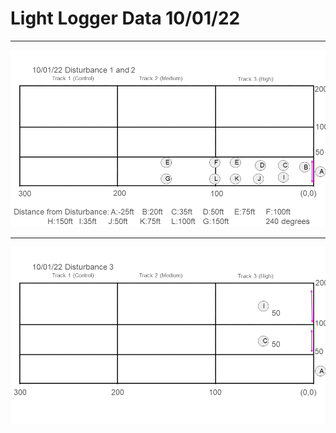 # Light Logger Data 10/01/22

---

![](../../../output/site_diagrams/Slide8.PNG)

---

![](../../../output/site_diagrams/Slide9.PNG)

